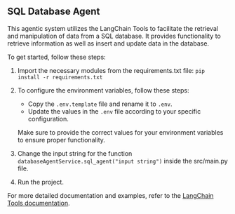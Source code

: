 ## SQL Database Agent
This agentic system utilizes the LangChain Tools to facilitate the retrieval and manipulation of data from a SQL database. It provides functionality to retrieve information as well as insert and update data in the database. 

To get started, follow these steps:

1. Import the necessary modules from the requirements.txt file:
    ```pip install -r requirements.txt```

2. To configure the environment variables, follow these steps:

    - Copy the `.env.template` file and rename it to `.env`.
    - Update the values in the `.env` file according to your specific configuration.

    Make sure to provide the correct values for your environment variables to ensure proper functionality.


2. Change the input string for the function ```databaseAgentService.sql_agent("input string")``` inside the src/main.py file.

3. Run the project.

For more detailed documentation and examples, refer to the [LangChain Tools documentation](https://langchain-tools-docs.example.com).
